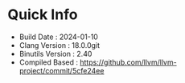 # Quick Info
* Build Date : 2024-01-10
* Clang Version : 18.0.0git
* Binutils Version : 2.40
* Compiled Based : https://github.com/llvm/llvm-project/commit/5cfe24ee
